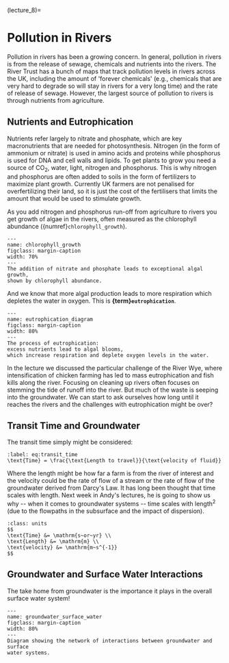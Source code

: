 <br><div style="page-break-before:always;"></div>

(lecture_8)=
# Pollution in Rivers

Pollution in rivers has been a growing concern.
In general, pollution in rivers is from the release of sewage,
chemicals and nutrients into the rivers.
The River Trust has a bunch of maps that track pollution levels in rivers across
the UK, including the amount of 'forever chemicals'
(e.g., chemicals that are very hard to degrade so will stay in rivers for a very
long time) and the rate of release of sewage.
However, the largest source of pollution to rivers is through nutrients from
agriculture.

## Nutrients and Eutrophication

Nutrients refer largely to nitrate and phosphate,
which are key macronutrients that are needed for photosynthesis.
Nitrogen (in the form of ammonium or nitrate) is used in amino acids and proteins
while phosphorus is used for DNA and cell walls and lipids.
To get plants to grow you need a source of CO<sub>2</sub>,
water, light, nitrogen and phosphorus.
This is why nitrogen and phosphorus are often added to soils in the form of
fertilizers to maximize plant growth.
Currently UK farmers are not penalised for overfertilizing their land,
so it is just the cost of the fertilisers that limits the amount that would be
used to stimulate growth.

As you add nitrogen and phosphorus run-off from agriculture to rivers you get
growth of algae in the rivers,
often measured as the chlorophyll abundance ({numref}`chlorophyll_growth`).

```{figure} ./figures/figure9.1.png
---
name: chlorophyll_growth
figclass: margin-caption
width: 70%
---
The addition of nitrate and phosphate leads to exceptional algal growth,
shown by chlorophyll abundance.
```

And we know that more algal production leads to more respiration which depletes
the water in oxygen.
This is **{term}`eutrophication`**.

```{figure} ./figures/figure9.2.png
---
name: eutrophication_diagram
figclass: margin-caption
width: 80%
---
The process of eutrophication:
excess nutrients lead to algal blooms,
which increase respiration and deplete oxygen levels in the water.
```

In the lecture we discussed the particular challenge of the River Wye,
where intensification of chicken farming has led to mass eutrophication and fish
kills along the river.
Focusing on cleaning up rivers often focuses on stemming the tide of runoff into
the river.
But much of the waste is seeping into the groundwater.
We can start to ask ourselves how long until it reaches the rivers and the
challenges with eutrophication might be over?

## Transit Time and Groundwater

The transit time simply might be considered:

```{math}
:label: eq:transit_time
\text{Time} = \frac{\text{Length to travel}}{\text{velocity of fluid}}
```

Where the length might be how far a farm is from the river of interest and the
velocity could be the rate of flow of a stream or the rate of flow of the
groundwater derived from Darcy's Law.
It has long been thought that time scales with length.
Next week in Andy's lectures,
he is going to show us why -- when it comes to groundwater systems -- time
scales with length<sup>2</sup>
(due to the flowpaths in the subsurface and the impact of dispersion).

```{margin} Units!
:class: units
$$
\text{Time} &= \mathrm{s~or~yr} \\
\text{Length} &= \mathrm{m} \\
\text{velocity} &= \mathrm{m~s^{-1}}
$$
```

## Groundwater and Surface Water Interactions

The take home from groundwater is the importance it plays in the overall surface
water system!

```{figure} ./figures/figure9.3.png
---
name: groundwater_surface_water
figclass: margin-caption
width: 80%
---
Diagram showing the network of interactions between groundwater and surface
water systems.
```

